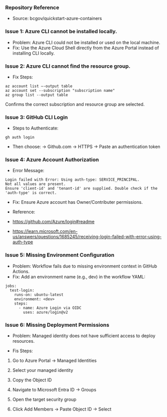 ### Repository Reference
- Source: bcgov/quickstart-azure-containers

### Issue 1: Azure CLI cannot be installed locally. 
- Problem: Azure CLI could not be installed or used on the local machine.
- Fix: Use the Azure Cloud Shell directly from the Azure Portal instead of installing CLI locally.

### Issue 2: Azure CLI cannot find the resource group.
- Fix Steps:
```
az account list –-output table
az account set --subscription "subscription name"
az group list --output table
```
Confirms the correct subscription and resource group are selected.

### Issue 3: GitHub CLI Login
- Steps to Authenticate:
```
gh auth login
```
- Then choose: 
-> Github.com
-> HTTPS
-> Paste an authentication token

### Issue 4: Azure Account Authorization
- Error Message: 
```
Login failed with Error: Using auth-type: SERVICE_PRINCIPAL.
Not all values are present.
Ensure 'client-id' and 'tenant-id' are supplied. Double check if the 'auth-type' is correct.
```

- Fix: Ensure Azure account has Owner/Contributer permissions.

- Reference: 
- https://github.com/Azure/login#readme
- https://learn.microsoft.com/en-us/answers/questions/1685245/receiving-login-failed-with-error-using-auth-type

### Issue 5: Missing Environment Configuration
- Problem: Workflow fails due to missing environment context in GitHub Actions.
- Fix: Add an environment name (e.g., dev) in the workflow YAML:
```
jobs:
  test-login:
    runs-on: ubuntu-latest
    environment: <dev>
    steps:
      - name: Azure Login via OIDC
        uses: azure/login@v2
```

### Issue 6: Missing Deployment Permissions
- Problem: Managed identity does not have sufficient access to deploy resources.

- Fis Steps:

1. Go to Azure Portal → Managed Identities

2. Select your managed identity

3. Copy the Object ID

4. Navigate to Microsoft Entra ID → Groups

5. Open the target security group

6. Click Add Members → Paste Object ID → Select

